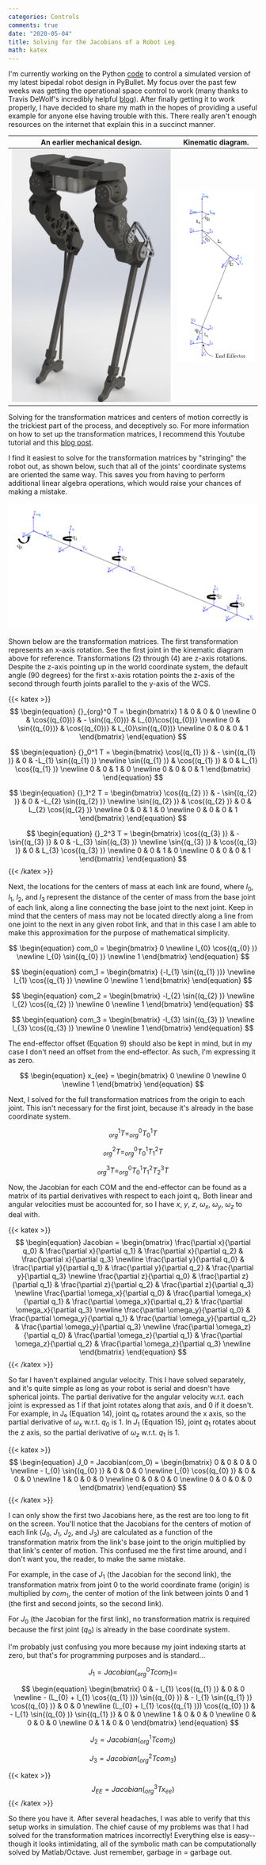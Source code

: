 ```yaml
---
categories: Controls
comments: true
date: "2020-05-04"
title: Solving for the Jacobians of a Robot Leg
math: katex
---
```

I'm currently working on the Python [code](https://github.com/bbokser/spryped) to control a simulated version of my latest bipedal robot design in PyBullet. My focus over the past few weeks was getting the operational space control to work (many thanks to Travis DeWolf's incredibly helpful [blog](https://studywolf.wordpress.com/site-index/)). After finally getting it to work properly, I have decided to share my math in the hopes of providing a useful example for anyone else having trouble with this. There really aren't enough resources on the internet that explain this in a succinct manner.

An earlier mechanical design.             |  Kinematic diagram.
:-------------------------:|:-------------------------:
![Mechanical Design](/images/spryped_render_n.jpg)  |  ![Kinematic Diagram](/images/kinematicdiagram1.png)

Solving for the transformation matrices and centers of motion correctly is the trickiest part of the process, and deceptively so. For more information on how to set up the transformation matrices, I recommend this Youtube tutorial and this [blog post](https://studywolf.wordpress.com/2017/06/09/deriving-a-robots-transform-matrices/).

I find it easiest to solve for the transformation matrices by "stringing" the robot out, as shown below, such that all of the joints' coordinate systems are oriented the same way. This saves you from having to perform additional linear algebra operations, which would raise your chances of making a mistake.

![Kinematic Diagram 2](/images/kinematicdiagram-2_orig.png)

Shown below are the transformation matrices. The first transformation represents an x-axis rotation. See the first joint in the kinematic diagram above for reference. Transformations (2) through (4) are z-axis rotations. Despite the z-axis pointing up in the world coordinate system, the default angle (90 degrees) for the first x-axis rotation points the z-axis of the second through fourth joints parallel to the y-axis of the WCS.

{{< katex >}} 
$$
\begin{equation}
	{}_{org}^0 T = \begin{bmatrix}
	1 & 0 & 0 & 0  \newline
	0 & \cos{(q_{0})} & - \sin{(q_{0})} & L_{0}\cos{(q_{0})}  \newline
	0 & \sin{(q_{0})} & \cos{(q_{0})} & L_{0}\sin{(q_{0})}  \newline
	0 & 0 & 0 & 1
	\end{bmatrix}	
\end{equation}
$$


$$
\begin{equation}
	{}_0^1 T = \begin{bmatrix}
	\cos{(q_{1} )} & - \sin{(q_{1} )} & 0 & -L_{1} \sin{(q_{1} )} \newline
	\sin{(q_{1} )} & \cos{(q_{1} )} & 0 & L_{1} \cos{(q_{1} )} \newline
	0 & 0 & 1 & 0 \newline
	0 & 0 & 0 & 1
	\end{bmatrix}
\end{equation}
$$

$$
\begin{equation}
	{}_1^2 T = \begin{bmatrix}
 	\cos{(q_{2} )} & - \sin{(q_{2} )} & 0 & -L_{2} \sin{(q_{2} )} \newline
 	\sin{(q_{2} )} & \cos{(q_{2} )} & 0 & L_{2} \cos{(q_{2} )} \newline
 	0 & 0 & 1 & 0 \newline
 	0 & 0 & 0 & 1
	\end{bmatrix}
\end{equation}
$$

$$
\begin{equation}
	{}_2^3 T = \begin{bmatrix}
 	\cos{(q_{3} )} & - \sin{(q_{3} )} & 0 & -L_{3} \sin{(q_{3} )} \newline
 	\sin{(q_{3} )} & \cos{(q_{3} )} & 0 & L_{3} \cos{(q_{3} )} \newline
 	0 & 0 & 1 & 0 \newline
 	0 & 0 & 0 & 1
	\end{bmatrix}
\end{equation}
$$
{{< /katex >}} 

Next, the locations for the centers of mass at each link are found, where $l_0$, $l_1$, $l_2$, and $l_3$ represent the distance of the center of mass from the base joint of each link, along a line connecting the base joint to the next joint. Keep in mind that the centers of mass may not be located directly along a line from one joint to the next in any given robot link, and that in this case I am able to make this approximation for the purpose of mathematical simplicity.

$$
\begin{equation}
	com_0 = \begin{bmatrix}
 	0 \newline
 	l_{0} \cos{(q_{0} )} \newline
 	l_{0} \sin{(q_{0} )} \newline
 	1
\end{bmatrix}
\end{equation}
$$

$$
\begin{equation}
	com_1 = \begin{bmatrix}
 	{-l_{1} \sin{(q_{1} )}} \newline
 	l_{1} \cos{(q_{1} )} \newline
 	0 \newline
 	1
\end{bmatrix}
\end{equation}
$$

$$
\begin{equation}
	com_2 = \begin{bmatrix}
 	-l_{2} \sin{(q_{2} )} \newline
 	l_{2} \cos{(q_{2} )} \newline
 	0 \newline
 	1
\end{bmatrix}
\end{equation}
$$

$$
\begin{equation}
	com_3 = \begin{bmatrix}
  	-l_{3} \sin{(q_{3} )} \newline
  	l_{3} \cos{(q_{3} )} \newline
  	0 \newline
  	1
\end{bmatrix}
\end{equation}
$$


The end-effector offset (Equation 9) should also be kept in mind, but in my case I don't need an offset from the end-effector. As such, I'm expressing it as zero.

$$
\begin{equation}
	x_{ee} = \begin{bmatrix}
 	0 \newline
 	0 \newline
 	0 \newline
 	1
\end{bmatrix}
\end{equation}
$$

Next, I solved for the full transformation matrices from the origin to each joint. This isn't necessary for the first joint,  because it's already in the base coordinate system.

$$
\begin{equation}
	_{org}^1 T = _{org}^0 T _0^1 T
\end{equation}
$$

$$
\begin{equation}
	_{org}^2 T = _{org}^0 T _0^1 T _1^2 T
\end{equation}
$$

$$
\begin{equation}
	_{org}^3 T = _{org}^0 T _0^1 T _1^2 T _2^3 T
\end{equation}
$$ 

Now, the Jacobian for each COM and the end-effector can be found as a matrix of its partial derivatives with respect to each joint qᵢ. Both linear and angular velocities must be accounted for, so I have $x$, $y$, $z$, $\omega_x$, $\omega_y$, $\omega_z$  to deal with.

{{< katex >}} 
$$
\begin{equation}
	Jacobian = 
	\begin{bmatrix}
	\frac{\partial x}{\partial q_0} & \frac{\partial x}{\partial q_1} & \frac{\partial x}{\partial q_2} & \frac{\partial x}{\partial q_3} \newline
	\frac{\partial y}{\partial q_0} & \frac{\partial y}{\partial q_1} & \frac{\partial y}{\partial q_2} & \frac{\partial y}{\partial q_3} \newline
	\frac{\partial z}{\partial q_0} & \frac{\partial z}{\partial q_1} & \frac{\partial z}{\partial q_2} & \frac{\partial z}{\partial q_3} \newline
	\frac{\partial \omega_x}{\partial q_0} & \frac{\partial \omega_x}{\partial q_1} & \frac{\partial \omega_x}{\partial q_2} & \frac{\partial \omega_x}{\partial q_3} \newline
	\frac{\partial \omega_y}{\partial q_0} & \frac{\partial \omega_y}{\partial q_1} & \frac{\partial \omega_y}{\partial q_2} & \frac{\partial \omega_y}{\partial q_3} \newline
	\frac{\partial \omega_z}{\partial q_0} & \frac{\partial \omega_z}{\partial q_1} & \frac{\partial \omega_z}{\partial q_2} & \frac{\partial \omega_z}{\partial q_3} \newline
	\end{bmatrix}
\end{equation}
$$ 
{{< /katex >}} 

So far I haven't explained angular velocity. This I have solved separately, and it's quite simple as long as your robot is serial and doesn't have spherical joints. The partial derivative for the angular velocity w.r.t. each joint is expressed as 1 if that joint rotates along that axis, and 0 if it doesn't. For example, in J₀ (Equation 14), joint q₀ rotates around the x axis, so the partial derivative of $\omega_x$ w.r.t. $q_0$ is 1. In $J_1$ (Equation 15), joint $q_1$ rotates about the z axis, so the partial derivative of $\omega_z$ w.r.t. $q_1$ is 1.

{{< katex >}} 
$$
\begin{equation}
	J_0 =  Jacobian(com_0) =
	\begin{bmatrix}
	0 & 0 & 0 & 0 \newline
	- l_{0} \sin{(q_{0} )} & 0 & 0 & 0 \newline
	l_{0} \cos{(q_{0} )} & 0 & 0 & 0 \newline
	1 & 0 & 0 & 0 \newline
	0 & 0 & 0 & 0 \newline
	0 & 0 & 0 & 0
	\end{bmatrix}
\end{equation}
$$ 
{{< /katex >}}

I can only show the first two Jacobians here, as the rest are too long to fit on the screen. You'll notice that the Jacobians for the centers of motion of each link ($J_0$, $J_1$, $J_2$, and $J_3$) are calculated as a function of the transformation matrix from the link's base joint to the origin multiplied by that link's center of motion. This confused me the first time around, and I don't want you, the reader, to make the same mistake.

For example, in the case of $J_1$ (the Jacobian for the second link), the transformation matrix from joint 0 to the world coordinate frame (origin) is multiplied by $com_1$, the center of motion of the link between joints 0 and 1 (the first and second joints, so the second link).

For  $J_0$ (the Jacobian for the first link), no transformation matrix is required because the first joint ($q_0$) is already in the base coordinate system.

I'm probably just confusing you more because my joint indexing starts at zero, but that's for programming purposes and is standard...


$$ J_1 = Jacobian(_{org}^0 T  com_1) = $$

$$
\begin{equation}
	\begin{bmatrix}
	0 & - l_{1} \cos{(q_{1} )} & 0 & 0  \newline
	- (L_{0} + l_{1} \cos{(q_{1} )}) \sin{(q_{0} )} & - l_{1} \sin{(q_{1} )} \cos{(q_{0} )} & 0 & 0  \newline
	(L_{0} + l_{1} \cos{(q_{1} )}) \cos{(q_{0} )} & - l_{1} \sin{(q_{0} )} \sin{(q_{1} )} & 0 & 0  \newline
	1 & 0 & 0 & 0  \newline
	0 & 0 & 0 & 0  \newline
	0 & 1 & 0 & 0
\end{bmatrix}
\end{equation}
$$

$$
\begin{equation}
	J_2 = Jacobian(_{org}^1 T  com_2)
\end{equation}
$$

$$
\begin{equation}
	J_3 = Jacobian(_{org}^2 T  com_3)
\end{equation}
$$

{{< katex >}} 
$$
\begin{equation}
	J_{EE} = Jacobian(_{org}^3 T  x_{ee})
\end{equation}
$$ 
{{< /katex >}}

So there you have it. After several headaches, I was able to verify that this setup works in simulation. The chief cause of my problems was that I had solved for the transformation matrices incorrectly! Everything else is easy--though it looks intimidating, all of the symbolic math can be computationally solved by Matlab/Octave. Just remember, garbage in = garbage out.
